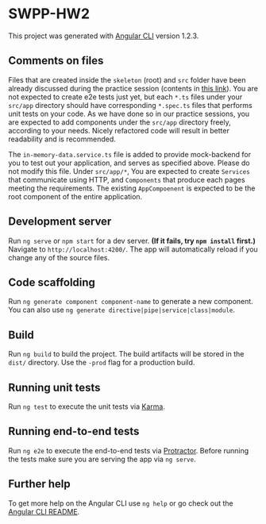 # SWPP-HW2

This project was generated with [Angular CLI](https://github.com/angular/angular-cli) version 1.2.3.

## Comments on files

Files that are created inside the `skeleton` (root) and `src` folder have been already discussed during the practice session (contents in [this link](https://angular.io/guide/quickstart#project-file-review)). You are not expected to create e2e tests just yet, but each `*.ts` files under your `src/app` directory should have corresponding `*.spec.ts` files that performs unit tests on your code. As we have done so in our practice sessions, you are expected to add components under the `src/app` directory freely, according to your needs. Nicely refactored code will result in better readability and is recommended. 

The `in-memory-data.service.ts` file is added to provide mock-backend for you to test out your application, and serves as specified above. Please do not modify this file. Under `src/app/*`, You are expected to create `Services` that communicate using HTTP, and `Components` that produce each pages meeting the requirements. The existing `AppCompoenent` is expected to be the root component of the entire application.

## Development server

Run `ng serve` or `npm start` for a dev server. **(If it fails, try `npm install` first.)** Navigate to `http://localhost:4200/`. The app will automatically reload if you change any of the source files.

## Code scaffolding

Run `ng generate component component-name` to generate a new component. You can also use `ng generate directive|pipe|service|class|module`.

## Build

Run `ng build` to build the project. The build artifacts will be stored in the `dist/` directory. Use the `-prod` flag for a production build.

## Running unit tests

Run `ng test` to execute the unit tests via [Karma](https://karma-runner.github.io).

## Running end-to-end tests

Run `ng e2e` to execute the end-to-end tests via [Protractor](http://www.protractortest.org/).
Before running the tests make sure you are serving the app via `ng serve`.

## Further help

To get more help on the Angular CLI use `ng help` or go check out the [Angular CLI README](https://github.com/angular/angular-cli/blob/master/README.md).
